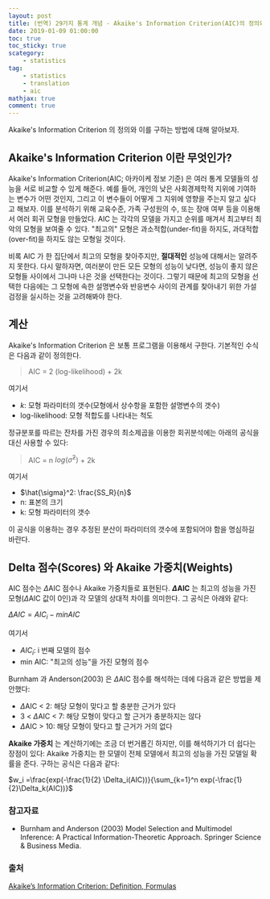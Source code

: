 ```yaml
---
layout: post
title: (번역) 29가지 통계 개념 - Akaike's Information Criterion(AIC)의 정의와 공식
date: 2019-01-09 01:00:00
toc: true
toc_sticky: true
scategory:
    - statistics
tag:
    - statistics
    - translation
    - aic
mathjax: true
comment: true
---
```


Akaike's Information Criterion 의 정의와 이를 구하는 방법에 대해 알아보자.

## Akaike's Information Criterion 이란 무엇인가?

Akaike's Information Criterion(AIC; 아카이케 정보 기준) 은 여러 통계 모델들의 성능을 서로 비교할 수 있게 해준다.
예를 들어, 개인의 낮은 사회경제학적 지위에 기여하는 변수가 어떤 것인지, 그리고 이 변수들이 어떻게 그 지위에
영향을 주는지 알고 싶다고 해보자. 이를 분석하기 위해 교육수준, 가족 구성원의 수, 또는 장애 여부 등을
이용해서 여러 회귀 모형을 만들었다. AIC 는 각각의 모델을 가지고 순위를 매겨서 최고부터 최악의 모형을 보여줄 수 있다.
"최고의" 모형은 과소적합(under-fit)을 하지도, 과대적합(over-fit)을 하지도 않는 모형일 것이다.

비록 AIC 가 한 집단에서 최고의 모형을 찾아주지만, **절대적인** 성능에 대해서는 알려주지 못한다.
다시 말하자면, 여러분이 만든 모든 모형의 성능이 낮다면, 성능이 좋지 않은 모형들 사이에서
그나마 나은 것을 선택한다는 것이다.
그렇기 때문에 최고의 모형을 선택한 다음에는 그 모형에 속한 설명변수와 반응변수 사이의 관계를 찾아내기 위한
가설 검정을 실시하는 것을 고려해봐야 한다.

## 계산

Akaike's Information Criterion 은 보통 프로그램을 이용해서 구한다.
기본적인 수식은 다음과 같이 정의한다.

> AIC = 2 (log-likelihood) + 2k

여기서

* $k$: 모형 파라미터의 갯수(모형에서 상수항을 포함한 설명변수의 갯수)
* log-likelihood: 모형 적합도를 나타내는 척도

정규분포를 따르는 잔차를 가진 경우의 최소제곱을 이용한 회귀분석에는 아래의 공식을 대신 사용할 수 있다:

> AIC = n $log(\hat{\sigma}^2)$ + 2k

여기서

* $\hat{\sigma}^2: \frac{SS_R}{n}$
* n: 표본의 크기
* k: 모형 파라미터의 갯수

이 공식을 이용하는 경우 추정된 분산이 파라미터의 갯수에 포함되어야 함을 명심하길 바란다.

## Delta 점수(Scores) 와 Akaike 가중치(Weights)

AIC 점수는 $\Delta$AIC 점수나 Akaike 가중치들로 표현된다.
**$\Delta$AIC** 는 최고의 성능을 가진 모형($\Delta$AIC 값이 0인)과 각 모델의 상대적 차이를 의미한다.
그 공식은 아래와 같다:

$\Delta AIC = AIC_i - min AIC$

여기서

* $AIC_i$: i 번째 모델의 점수
* min AIC: "최고의 성능"을 가진 모형의 점수

Burnham 과 Anderson(2003) 은 $\Delta$AIC 점수를 해석하는 데에 다음과 같은 방법을 제안했다:

* $\Delta$AIC < 2: 해당 모형이 맞다고 할 충분한 근거가 있다
* 3 < $\Delta$AIC < 7: 해당 모형이 맞다고 할 근거가 충분하지는 않다
* $\Delta$AIC > 10: 해당 모형이 맞다고 할 근거가 거의 없다

**Akaike 가중치** 는 계산하기에는 조금 더 번거롭긴 하지만, 이를 해석하기가 더 쉽다는 장점이 있다:
Akaike 가중치는 한 모델이 전체 모델에서 최고의 성능을 가진 모델일 확률을 준다.
구하는 공식은 다음과 같다:

$w_i =\frac{exp(-\frac{1}{2} \Delta_i(AIC))}{\sum_{k=1}^n exp(-\frac{1}{2}\Delta_k(AIC))}$

### 참고자료

* Burnham and Anderson (2003) Model Selection and Multimodel Inference: A Practical Information-Theoretic Approach. Springer Science & Business Media.

### 출처

[Akaike’s Information Criterion: Definition, Formulas](https://www.statisticshowto.datasciencecentral.com/akaikes-information-criterion/)

